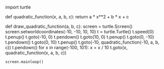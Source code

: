 import turtle

def quadratic_function(x, a, b, c):
    return a * x**2 + b * x + c

def draw_quadratic_function(a, b, c):
    screen = turtle.Screen()
    screen.setworldcoordinates(-10, -10, 10, 10)
    t = turtle.Turtle()
    t.speed(0)
    t.penup()
    t.goto(-10, 0)
    t.pendown()
    t.goto(10, 0)
    t.penup()
    t.goto(0, -10)
    t.pendown()
    t.goto(0, 10)
    t.penup()
    t.goto(-10, quadratic_function(-10, a, b, c))
    t.pendown()
    for x in range(-100, 101):
        x = x / 10
        t.goto(x, quadratic_function(x, a, b, c))

    screen.mainloop()
